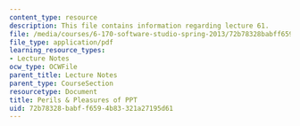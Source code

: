```yaml
---
content_type: resource
description: This file contains information regarding lecture 61.
file: /media/courses/6-170-software-studio-spring-2013/72b78328babff6594b83321a27195d61_MIT6_170S13_61-powerpoint.pdf
file_type: application/pdf
learning_resource_types:
- Lecture Notes
ocw_type: OCWFile
parent_title: Lecture Notes
parent_type: CourseSection
resourcetype: Document
title: Perils & Pleasures of PPT
uid: 72b78328-babf-f659-4b83-321a27195d61
---
```

